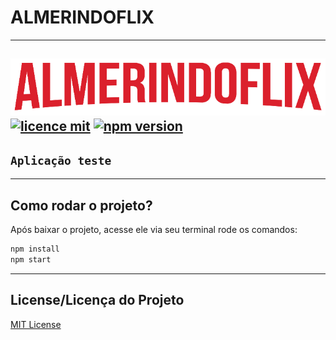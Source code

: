 # ALMERINDOFLIX
---
![Logo](./src/assets/img/Logo.png)
[![licence mit](https://img.shields.io/badge/licence-MIT-blue.svg)](https://github.com/almerindopaixao/projeto-almerindoflix/LICENSE) [![npm version](https://img.shields.io/npm/v/react.svg?style=flat)](https://www.npmjs.com/package/react)
---
## `Aplicação teste`
---
## Como rodar o projeto?

Após baixar o projeto, acesse ele via seu terminal rode os comandos:

```sh
npm install
npm start
```
---
## License/Licença do Projeto
[MIT License](./LICENSE)